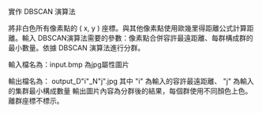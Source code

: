 實作 DBSCAN 演算法

將非白色所有像素點的 ( x, y ) 座標。與其他像素點使用歐幾里得距離公式計算距離。輸入 DBSCAN演算法需要的參數：像素點合併容許最遠距離、每群構成群的最小數量。依據 DBSCAN 演算法進行分群。

輸入檔名為：input.bmp
為jpg屬性圖片

輸出檔名為： output_D"i"_N"j".jpg 其中 "i" 為輸入的容許最遠距離、 "j" 為輸入的集群最小構成數量
輸出圖片內容為分群後的結果，每個群使用不同顏色上色。離群座標不標示。
